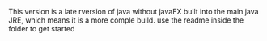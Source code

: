       
This version is a late rversion of java without javaFX built into the main java JRE, which means it is a more comple build. 
use the readme inside the folder to get started
